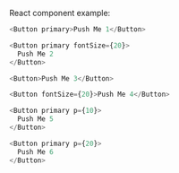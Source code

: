 React component example:

```js
<Button primary>Push Me 1</Button>
```

```js
<Button primary fontSize={20}>
  Push Me 2
</Button>
```

```js
<Button>Push Me 3</Button>
```

```js
<Button fontSize={20}>Push Me 4</Button>
```

```js
<Button primary p={10}>
  Push Me 5
</Button>
```

```js
<Button primary p={20}>
  Push Me 6
</Button>
```

